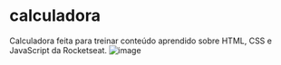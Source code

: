 # calculadora

Calculadora feita para treinar conteúdo aprendido  sobre HTML, CSS e JavaScript da Rocketseat.
![image](https://user-images.githubusercontent.com/62142146/159825254-bcf22814-926d-4cde-bf27-cce58c622e5f.png)

